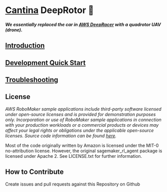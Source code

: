 # [Cantina](https://cantina.co/) DeepRotor 🚁

#### _We essentially replaced the car in [AWS DeepRacer](https://aws.amazon.com/deepracer/) with a quadrotor UAV (drone)._

## [Introduction](https://github.com/Kolefn/cantina-deeprotor/wiki/Introduction)

## [Development Quick Start](https://github.com/Kolefn/cantina-deeprotor/wiki/Development-Quick-Start)

## [Troubleshooting](https://github.com/Kolefn/cantina-deeprotor/wiki/Troubleshooting)

## License

_AWS RoboMaker sample applications include third-party software licensed under open-source licenses and is provided for demonstration purposes only. Incorporation or use of RoboMaker sample applications in connection with your production workloads or a commercial products or devices may affect your legal rights or obligations under the applicable open-source licenses. Source code information can be found [here](https://s3.console.aws.amazon.com/s3/buckets/robomaker-applications-us-east-1-72fc243f9355/deep-racer/?region=us-east-1)._

Most of the code originally written by Amazon is licensed under the MIT-0 no-attribution license. However, the original sagemaker_rl_agent package is
licensed under Apache 2. See LICENSE.txt for further information. 

## How to Contribute

Create issues and pull requests against this Repository on Github
